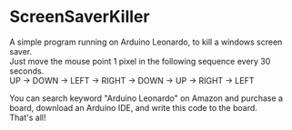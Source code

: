 # ScreenSaverKiller
A simple program running on  Arduino Leonardo, to kill a windows screen saver.  
Just move the mouse point 1 pixel in the following sequence every 30 seconds.  
UP -> DOWN -> LEFT -> RIGHT -> DOWN -> UP -> RIGHT -> LEFT  

You can search keyword "Arduino Leonardo" on Amazon and purchase a board, download an Arduino IDE, and write this code to the board.  
That's all!
